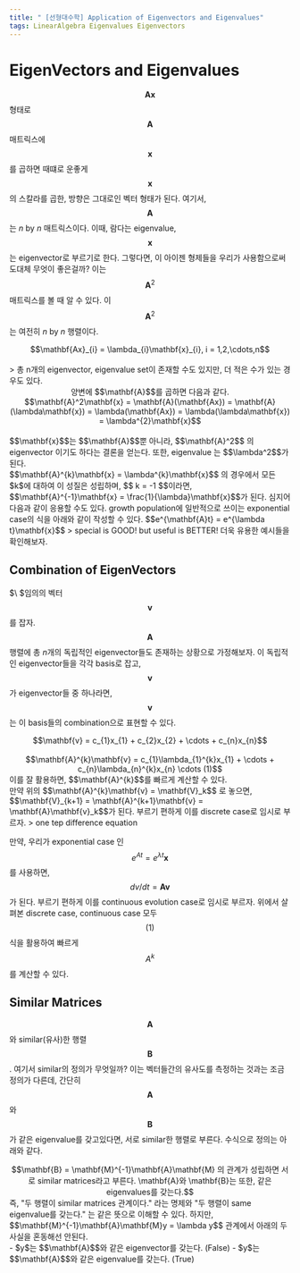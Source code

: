 ```yaml
---
title: " [선형대수학] Application of Eigenvectors and Eigenvalues"
tags: LinearAlgebra Eigenvalues Eigenvectors
---
```


# EigenVectors and Eigenvalues

$$\mathbf{Ax}$$ 형태로 $$\mathbf{A}$$ 매트릭스에 $$\mathbf{x}$$를 곱하면 때떄로 운좋게 $$\mathbf{x}$$ 의 스칼라를 곱한, 방향은 그대로인 벡터 형태가 된다. 여기서, $$\mathbf{A}$$는  $n$ by $n$ 매트릭스이다. 이때, 람다는 eigenvalue, $$\mathbf{x}$$는 eigenvector로 부르기로 한다. 그렇다면, 이 아이젠 형제들을 우리가 사용함으로써 도대체 무엇이 좋은걸까? 이는 $$\mathbf{A}^2$$ 매트릭스를 볼 때 알 수 있다. 이 $$\mathbf{A}^2$$ 는 여전히 $n$ by $n$ 행렬이다.
<center>$$\mathbf{Ax}_{i} = \lambda_{i}\mathbf{x}_{i}, i = 1,2,\cdots,n$$</center><br>
> 총 n개의 eigenvector, eigenvalue set이 존재할 수도 있지만, 더 적은 수가 있는 경우도 있다.

<center>양변에 $$\mathbf{A}$$를 곱하면 다음과 같다.</center>
<center>$$\mathbf{A}^2\mathbf{x} = \mathbf{A}(\mathbf{Ax}) = \mathbf{A}(\lambda\mathbf{x}) = \lambda(\mathbf{Ax}) = \lambda(\lambda\mathbf{x}) = \lambda^{2}\mathbf{x}$$</center><br>
$$\mathbf{x}$$는 $$\mathbf{A}$$뿐 아니라, $$\mathbf{A}^2$$ 의 eigenvector 이기도 하다는 결론을 얻는다. 또한, eigenvalue 는 $$\lambda^2$$가 된다.<br>
$$\mathbf{A}^{k}\mathbf{x} = \lambda^{k}\mathbf{x}$$ 의 경우에서 모든 $k$에 대하여 이 성질은 성립하며, $$ k = -1 $$이라면, $$\mathbf{A}^{-1}\mathbf{x} = \frac{1}{\lambda}\mathbf{x}$$가 된다. 심지어 다음과 같이 응용할 수도 있다. growth population에 일반적으로 쓰이는 exponential case의 식을 아래와 같이 작성할 수 있다. $$e^{\mathbf{A}t} = e^{\lambda t}\mathbf{x}$$
> special is GOOD! but useful is BETTER! 더욱 유용한 예시들을 확인해보자.

## Combination of EigenVectors
$\ $임의의 벡터 $$\mathbf{v}$$를 잡자. $$\mathbf{A}$$ 행렬에 총 $n$개의 독립적인 eigenvector들도 존재하는 상황으로 가정해보자. 이 독립적인 eigenvector들을 각각 basis로 잡고, $$\mathbf{v}$$가 eigenvector들 중 하나라면, $$\mathbf{v}$$는 이 basis들의 combination으로 표현할 수 있다.<br>
<center>$$\mathbf{v} = c_{1}x_{1} + c_{2}x_{2} + \cdots + c_{n}x_{n}$$</center><br>
<center>$$\mathbf{A}^{k}\mathbf{v} = c_{1}\lambda_{1}^{k}x_{1} + \cdots + c_{n}\lambda_{n}^{k}x_{n} \cdots (1)$$</center>
이를 잘 활용하면, $$\mathbf{A}^{k}$$를 빠르게 계산할 수 있다.<br>
만약 위의 $$\mathbf{A}^{k}\mathbf{v} = \mathbf{V}_k$$ 로 놓으면, $$\mathbf{V}_{k+1} = \mathbf{A}^{k+1}\mathbf{v} = \mathbf{A}\mathbf{v}_k$$가 된다. 부르기 편하게 이를 discrete case로 임시로 부르자.
> one tep difference equation

만약, 우리가 exponential case 인 $$e^{At} = e^{\lambda t}\mathbf{x}$$를 사용하면, $$dv/dt = \mathbf{A}\mathbf{v}$$가 된다. 부르기 편하게 이를 continuous evolution case로 임시로 부르자.
위에서 살펴본 discrete case, continuous case 모두 $$(1)$$ 식을 활용하여 빠르게 $$A^k$$를 계산할 수 있다.

## Similar Matrices
$$\mathbf{A}$$와 similar(유사)한 행렬 $$\mathbf{B}$$. 여기서 similar의 정의가 무엇일까? 이는 벡터들간의 유사도를 측정하는 것과는 조금 정의가 다른데, 간단히 $$\mathbf{A}$$와 $$\mathbf{B}$$가 같은 eigenvalue를 갖고있다면, 서로 similar한 행렬로 부른다. 수식으로 정의는 아래와 같다.
<center>$$\mathbf{B} = \mathbf{M}^{-1}\mathbf{A}\mathbf{M} 의 관계가 성립하면 서로 similar matrices라고 부른다. \mathbf{A}와 \mathbf{B}는 또한, 같은 eigenvalues를 갖는다.$$</center>
즉, "두 행렬이 similar matrices 관계이다." 라는 명제와 "두 행렬이 same eigenvalue를 갖는다." 는 같은 뜻으로 이해할 수 있다. 하지만, $$\mathbf{M}^{-1}\mathbf{A}\mathbf{M}y = \lambda y$$ 관계에서 아래의 두 사실을 혼동해선 안된다.<br>
- $y$는 $$\mathbf{A}$$와 같은 eigenvector를 갖는다. (False)
- $y$는 $$\mathbf{A}$$와 같은 eigenvalue를 갖는다. (True)
